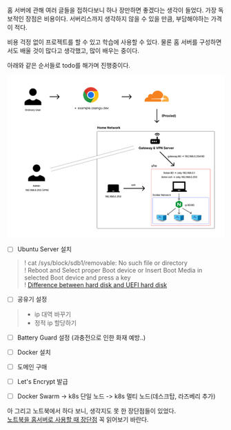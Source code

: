 홈 서버에 관해 여러 글들을 접하다보니 하나 장만하면 좋겠다는 생각이 들었다. 가장 독보적인 장점은 비용이다.
서버리스까지 생각하지 않을 수 있을 만큼, 부담해야하는 가격이 적다.

비용 걱정 없이 프로젝트를 할 수 있고 학습에 사용할 수 있다.
물론 홈 서버를 구성하면서도 배울 것이 많다고 생각했고, 많이 배우는 중이다.

아래와 같은 순서들로 todo를 해가며 진행중이다.

![Home Server](../../_images/project/homeserver/diagram.png)



- [ ]  Ubuntu Server 설치
> ! cat /sys/block/sdb1/removable: No such file or directory       
> !  Reboot and Select proper Boot device or Insert Boot Media in selected Boot device and press a key  
> ! [Difference between hard disk and UEFI hard disk](https://www.reddit.com/r/LinusTechTips/comments/svm72w/difference_between_uefi_hard_disk_and_hard_disk/)
- [ ] 공유기 설정
> - ip 대역 바꾸기  
> - 정적 ip 할당하기
- [ ] Battery Guard 설정 (과충전으로 인한 화재 예방..)
- [ ] Docker 설치
- [ ] 도메인 구매
- [ ] Let's Encrypt 발급
- [ ] Docker Swarm -> k8s 단일 노드 -> k8s 멀티 노드(데스크탑, 라즈베리 추가)


아 그리고 노트북에서 하다 보니, 생각지도 못 한 장단점들이 있었다.  
[노트북을 홈서버로 사용할 때 장단점]() 꼭 읽어보기 바란다.
